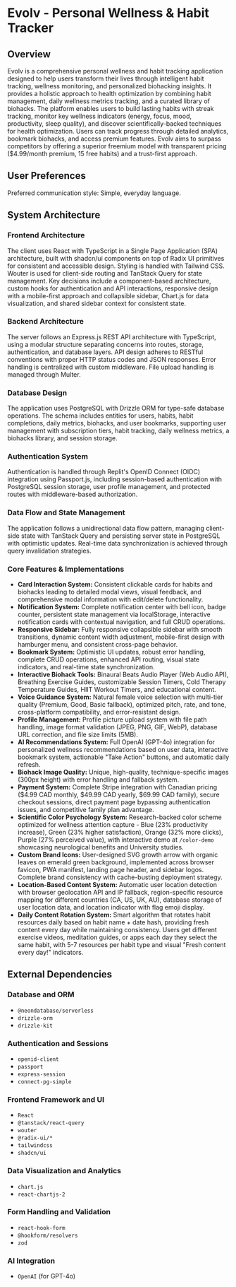 # Evolv - Personal Wellness & Habit Tracker

## Overview
Evolv is a comprehensive personal wellness and habit tracking application designed to help users transform their lives through intelligent habit tracking, wellness monitoring, and personalized biohacking insights. It provides a holistic approach to health optimization by combining habit management, daily wellness metrics tracking, and a curated library of biohacks. The platform enables users to build lasting habits with streak tracking, monitor key wellness indicators (energy, focus, mood, productivity, sleep quality), and discover scientifically-backed techniques for health optimization. Users can track progress through detailed analytics, bookmark biohacks, and access premium features. Evolv aims to surpass competitors by offering a superior freemium model with transparent pricing ($4.99/month premium, 15 free habits) and a trust-first approach.

## User Preferences
Preferred communication style: Simple, everyday language.

## System Architecture

### Frontend Architecture
The client uses React with TypeScript in a Single Page Application (SPA) architecture, built with shadcn/ui components on top of Radix UI primitives for consistent and accessible design. Styling is handled with Tailwind CSS. Wouter is used for client-side routing and TanStack Query for state management. Key decisions include a component-based architecture, custom hooks for authentication and API interactions, responsive design with a mobile-first approach and collapsible sidebar, Chart.js for data visualization, and shared sidebar context for consistent state.

### Backend Architecture
The server follows an Express.js REST API architecture with TypeScript, using a modular structure separating concerns into routes, storage, authentication, and database layers. API design adheres to RESTful conventions with proper HTTP status codes and JSON responses. Error handling is centralized with custom middleware. File upload handling is managed through Multer.

### Database Design
The application uses PostgreSQL with Drizzle ORM for type-safe database operations. The schema includes entities for users, habits, habit completions, daily metrics, biohacks, and user bookmarks, supporting user management with subscription tiers, habit tracking, daily wellness metrics, a biohacks library, and session storage.

### Authentication System
Authentication is handled through Replit's OpenID Connect (OIDC) integration using Passport.js, including session-based authentication with PostgreSQL session storage, user profile management, and protected routes with middleware-based authorization.

### Data Flow and State Management
The application follows a unidirectional data flow pattern, managing client-side state with TanStack Query and persisting server state in PostgreSQL with optimistic updates. Real-time data synchronization is achieved through query invalidation strategies.

### Core Features & Implementations
- **Card Interaction System:** Consistent clickable cards for habits and biohacks leading to detailed modal views, visual feedback, and comprehensive modal information with edit/delete functionality.
- **Notification System:** Complete notification center with bell icon, badge counter, persistent state management via localStorage, interactive notification cards with contextual navigation, and full CRUD operations.
- **Responsive Sidebar:** Fully responsive collapsible sidebar with smooth transitions, dynamic content width adjustment, mobile-first design with hamburger menu, and consistent cross-page behavior.
- **Bookmark System:** Optimistic UI updates, robust error handling, complete CRUD operations, enhanced API routing, visual state indicators, and real-time state synchronization.
- **Interactive Biohack Tools:** Binaural Beats Audio Player (Web Audio API), Breathing Exercise Guides, customizable Session Timers, Cold Therapy Temperature Guides, HIIT Workout Timers, and educational content.
- **Voice Guidance System:** Natural female voice selection with multi-tier quality (Premium, Good, Basic fallback), optimized pitch, rate, and tone, cross-platform compatibility, and error-resistant design.
- **Profile Management:** Profile picture upload system with file path handling, image format validation (JPEG, PNG, GIF, WebP), database URL correction, and file size limits (5MB).
- **AI Recommendations System:** Full OpenAI (GPT-4o) integration for personalized wellness recommendations based on user data, interactive bookmark system, actionable "Take Action" buttons, and automatic daily refresh.
- **Biohack Image Quality:** Unique, high-quality, technique-specific images (300px height) with error handling and fallback system.
- **Payment System:** Complete Stripe integration with Canadian pricing ($4.99 CAD monthly, $49.99 CAD yearly, $69.99 CAD family), secure checkout sessions, direct payment page bypassing authentication issues, and competitive family plan advantage.
- **Scientific Color Psychology System:** Research-backed color scheme optimized for wellness attention capture - Blue (23% productivity increase), Green (23% higher satisfaction), Orange (32% more clicks), Purple (27% perceived value), with interactive demo at `/color-demo` showcasing neurological benefits and University studies.
- **Custom Brand Icons:** User-designed SVG growth arrow with organic leaves on emerald green background, implemented across browser favicon, PWA manifest, landing page header, and sidebar logos. Complete brand consistency with cache-busting deployment strategy.
- **Location-Based Content System:** Automatic user location detection with browser geolocation API and IP fallback, region-specific resource mapping for different countries (CA, US, UK, AU), database storage of user location data, and location indicator with flag emoji display.
- **Daily Content Rotation System:** Smart algorithm that rotates habit resources daily based on habit name + date hash, providing fresh content every day while maintaining consistency. Users get different exercise videos, meditation guides, or apps each day they select the same habit, with 5-7 resources per habit type and visual "Fresh content every day!" indicators.

## External Dependencies

### Database and ORM
- `@neondatabase/serverless`
- `drizzle-orm`
- `drizzle-kit`

### Authentication and Sessions
- `openid-client`
- `passport`
- `express-session`
- `connect-pg-simple`

### Frontend Framework and UI
- `React`
- `@tanstack/react-query`
- `wouter`
- `@radix-ui/*`
- `tailwindcss`
- `shadcn/ui`

### Data Visualization and Analytics
- `chart.js`
- `react-chartjs-2`

### Form Handling and Validation
- `react-hook-form`
- `@hookform/resolvers`
- `zod`

### AI Integration
- `OpenAI` (for GPT-4o)
